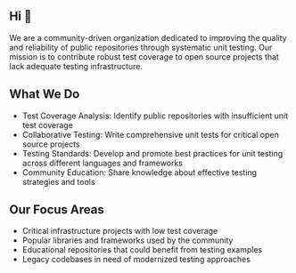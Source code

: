 ## Hi 👋

We are a community-driven organization dedicated to improving the quality and reliability of public repositories through systematic unit testing. Our mission is to contribute robust test coverage to open source projects that lack adequate testing infrastructure.

## What We Do

- Test Coverage Analysis: Identify public repositories with insufficient unit test coverage
- Collaborative Testing: Write comprehensive unit tests for critical open source projects
- Testing Standards: Develop and promote best practices for unit testing across different languages and frameworks
- Community Education: Share knowledge about effective testing strategies and tools

## Our Focus Areas

- Critical infrastructure projects with low test coverage
- Popular libraries and frameworks used by the community
- Educational repositories that could benefit from testing examples
- Legacy codebases in need of modernized testing approaches

